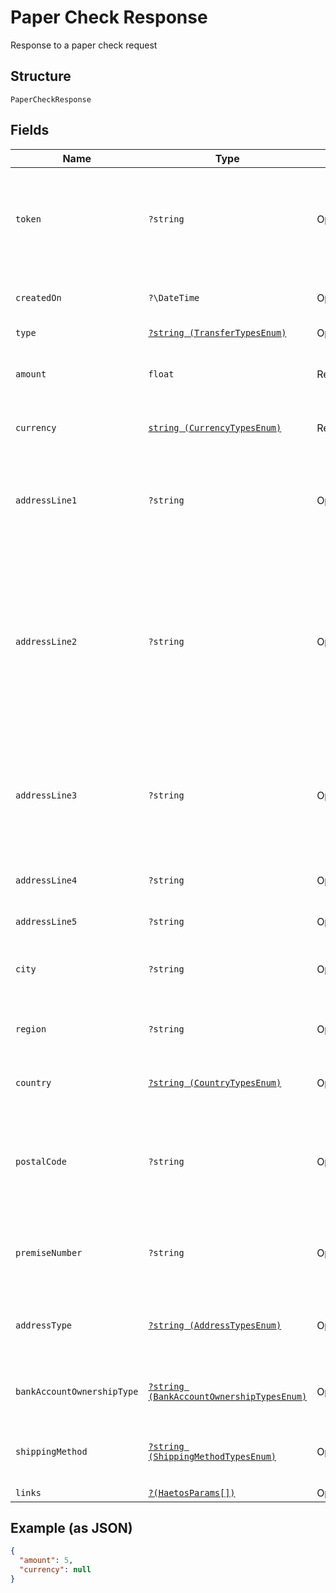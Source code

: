 
# Paper Check Response

Response to a paper check request

## Structure

`PaperCheckResponse`

## Fields

| Name | Type | Tags | Description | Getter | Setter |
|  --- | --- | --- | --- | --- | --- |
| `token` | `?string` | Optional | Token representing the resource, prefixed with <i>user-</i>, <i>dest-</i>, <i>xfer-</i>, <i>acct-</i>, <i>pmnt-</i>, or <i>docu-</i>. | getToken(): ?string | setToken(?string token): void |
| `createdOn` | `?\DateTime` | Optional | Time at which the object was created. | getCreatedOn(): ?\DateTime | setCreatedOn(?\DateTime createdOn): void |
| `type` | [`?string (TransferTypesEnum)`](../../doc/models/transfer-types-enum.md) | Optional | Transfer type | getType(): ?string | setType(?string type): void |
| `amount` | `float` | Required | Amount of the transfer in the specified currency. | getAmount(): float | setAmount(float amount): void |
| `currency` | [`string (CurrencyTypesEnum)`](../../doc/models/currency-types-enum.md) | Required | Currency code type for the object | getCurrency(): string | setCurrency(string currency): void |
| `addressLine1` | `?string` | Optional | First line of the address that specifies street number, street name, and building name | getAddressLine1(): ?string | setAddressLine1(?string addressLine1): void |
| `addressLine2` | `?string` | Optional | Second line of the address that specifies the apartment, suite, or space number (or any other designation not literally part of the physical address) | getAddressLine2(): ?string | setAddressLine2(?string addressLine2): void |
| `addressLine3` | `?string` | Optional | Third line of the address that specifies the international or business addresses that do not fit on addressLine2 | getAddressLine3(): ?string | setAddressLine3(?string addressLine3): void |
| `addressLine4` | `?string` | Optional | Fourth line of the address, if any | getAddressLine4(): ?string | setAddressLine4(?string addressLine4): void |
| `addressLine5` | `?string` | Optional | Fifth line of the address, if any | getAddressLine5(): ?string | setAddressLine5(?string addressLine5): void |
| `city` | `?string` | Optional | City or town of the business address | getCity(): ?string | setCity(?string city): void |
| `region` | `?string` | Optional | State, province, or territory of the business address | getRegion(): ?string | setRegion(?string region): void |
| `country` | [`?string (CountryTypesEnum)`](../../doc/models/country-types-enum.md) | Optional | Two-digit country code types | getCountry(): ?string | setCountry(?string country): void |
| `postalCode` | `?string` | Optional | Series of letters, digits, or both, included in a postal address for the purpose of sorting mail | getPostalCode(): ?string | setPostalCode(?string postalCode): void |
| `premiseNumber` | `?string` | Optional | House or building number of the business address | getPremiseNumber(): ?string | setPremiseNumber(?string premiseNumber): void |
| `addressType` | [`?string (AddressTypesEnum)`](../../doc/models/address-types-enum.md) | Optional | Classifies the address type (<i>Home</i>, <i>Business</i>, <i>Billing</i>, <i>Shipping</i>) | getAddressType(): ?string | setAddressType(?string addressType): void |
| `bankAccountOwnershipType` | [`?string (BankAccountOwnershipTypesEnum)`](../../doc/models/bank-account-ownership-types-enum.md) | Optional | Account ownership types | getBankAccountOwnershipType(): ?string | setBankAccountOwnershipType(?string bankAccountOwnershipType): void |
| `shippingMethod` | [`?string (ShippingMethodTypesEnum)`](../../doc/models/shipping-method-types-enum.md) | Optional | Shipping method type for a pre-paid card or paper check | getShippingMethod(): ?string | setShippingMethod(?string shippingMethod): void |
| `links` | [`?(HaetosParams[])`](../../doc/models/haetos-params.md) | Optional | - | getLinks(): ?array | setLinks(?array links): void |

## Example (as JSON)

```json
{
  "amount": 5,
  "currency": null
}
```

